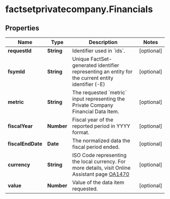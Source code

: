 # factsetprivatecompany.Financials

## Properties

Name | Type | Description | Notes
------------ | ------------- | ------------- | -------------
**requestId** | **String** | Identifier used in &#x60;ids&#x60;. | [optional] 
**fsymId** | **String** | Unique FactSet-generated identifier representing an entity for the current entity identifier (-E) | [optional] 
**metric** | **String** | The requested &#x60;metric&#x60; input representing the Private Company Financial Data Item. | [optional] 
**fiscalYear** | **Number** | Fiscal year of the reported period in YYYY format. | [optional] 
**fiscalEndDate** | **Date** | The normalized data the fiscal period ended. | [optional] 
**currency** | **String** | ISO Code representing the local currency. For more details,  visit Online Assistant page [OA1470](https://my.apps.factset.com/oa/pages/1470)  | [optional] 
**value** | **Number** | Value of the data item requested. | [optional] 


